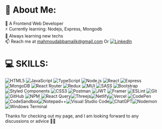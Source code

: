 # 💫 About Me:

🤩 A Frontend Web Developer<br>⚡ Currently learning: Nodejs, Express, Mongodb<br>🌱 Always learning new techs<br>📫 Reach me at mahmoudabbamalik@gmail.com  Or <a href="https://www.linkedin.com/in/Mahmoud-Mohamed-Abdel-Aal">
   ![LinkedIn](https://img.shields.io/badge/linkedin-%230077B5.svg?style=for-the-badge&logo=linkedin&logoColor=white)
  </a>

# 💻 SKILLS:

![HTML5](https://img.shields.io/badge/html5-%23E34F26.svg?style=for-the-badge&logo=html5&logoColor=white)
![JavaScript](https://img.shields.io/badge/javascript-%23323330.svg?style=for-the-badge&logo=javascript&logoColor=%23F7DF1E)
![TypeScript](https://img.shields.io/badge/typescript-%23007ACC.svg?style=for-the-badge&logo=typescript&logoColor=white)
![Node.js](https://img.shields.io/static/v1?style=for-the-badge&message=Node.js&color=339933&logo=Node.js&logoColor=FFFFFF&label=) 
![React](https://img.shields.io/badge/react-%2320232a.svg?style=for-the-badge&logo=react&logoColor=%2361DAFB) 
![Express](https://img.shields.io/static/v1?style=for-the-badge&message=Express&color=000000&logo=Express&logoColor=FFFFFF&label=) 
![MongoDB](https://img.shields.io/static/v1?style=for-the-badge&message=MongoDB&color=47A248&logo=MongoDB&logoColor=FFFFFF&label=) 
![React Router](https://img.shields.io/badge/React_Router-CA4245?style=for-the-badge&logo=react-router&logoColor=white) 
![Redux](https://img.shields.io/badge/redux-%23593d88.svg?style=for-the-badge&logo=redux&logoColor=white) ![MUI](https://img.shields.io/badge/MUI-%230081CB.svg?style=for-the-badge&logo=mui&logoColor=white)  ![SASS](https://img.shields.io/badge/SASS-hotpink.svg?style=for-the-badge&logo=SASS&logoColor=white) ![Bootstrap](https://img.shields.io/badge/bootstrap-%23563D7C.svg?style=for-the-badge&logo=bootstrap&logoColor=white) ![Styled Components](https://img.shields.io/badge/styled--components-DB7093?style=for-the-badge&logo=styled-components&logoColor=white) ![CSS3](https://img.shields.io/badge/css3-%231572B6.svg?style=for-the-badge&logo=css3&logoColor=white)  ![Postman](https://img.shields.io/static/v1?style=for-the-badge&message=Postman&color=FF6C37&logo=Postman&logoColor=FFFFFF&label=) ![JWT](https://img.shields.io/badge/JWT-black?style=for-the-badge&logo=JSON%20web%20tokens)  ![Framer](https://img.shields.io/badge/Framer-black?style=for-the-badge&logo=framer&logoColor=blue) 
![ESLint](https://img.shields.io/badge/ESLint-4B3263?style=for-the-badge&logo=eslint&logoColor=white) ![Git](https://img.shields.io/badge/git-%23F05033.svg?style=for-the-badge&logo=git&logoColor=white) ![GitHub](https://img.shields.io/badge/github-%23121011.svg?style=for-the-badge&logo=github&logoColor=white) ![NPM](https://img.shields.io/badge/NPM-%23000000.svg?style=for-the-badge&logo=npm&logoColor=white) ![React Query](https://img.shields.io/badge/-React%20Query-FF4154?style=for-the-badge&logo=react%20query&logoColor=white)![Threejs](https://img.shields.io/badge/threejs-black?style=for-the-badge&logo=three.js&logoColor=white)![Netlify](https://img.shields.io/badge/netlify-%23000000.svg?style=for-the-badge&logo=netlify&logoColor=#00C7B7)![Vercel](https://img.shields.io/badge/vercel-%23000000.svg?style=for-the-badge&logo=vercel&logoColor=white) ![CodePen](https://img.shields.io/badge/CodePen-white?style=for-the-badge&logo=codepen&logoColor=black)![CodeSandbox](https://img.shields.io/badge/Codesandbox-040404?style=for-the-badge&logo=codesandbox&logoColor=DBDBDB)![Notepad++](https://img.shields.io/badge/Notepad++-90E59A.svg?style=for-the-badge&logo=notepad%2b%2b&logoColor=black)![Visual Studio Code](https://img.shields.io/badge/Visual%20Studio%20Code-0078d7.svg?style=for-the-badge&logo=visual-studio-code&logoColor=white)![ChatGPT](https://img.shields.io/badge/chatGPT-74aa9c?style=for-the-badge&logo=openai&logoColor=white)![Nodemon](https://img.shields.io/badge/NODEMON-%23323330.svg?style=for-the-badge&logo=nodemon&logoColor=%BBDEAD)![Windows Terminal](https://img.shields.io/badge/Windows%20Terminal-%234D4D4D.svg?style=for-the-badge&logo=windows-terminal&logoColor=white)


Thanks for checking out my page, and I am looking forward to any discussions or advice 🤗🤗
